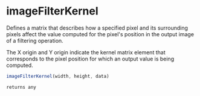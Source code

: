 # imageFilterKernel

Defines a matrix that describes how a specified pixel and its surrounding pixels affect the value computed for the pixel's position in the output image of a filtering operation.

The X origin and Y origin indicate the kernel matrix element that corresponds to the pixel position for which an output value is being computed.

```javascript
imageFilterKernel(width, height, data)
```

```javascript
returns any
```
